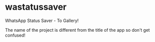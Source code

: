 # wastatussaver
WhatsApp Status Saver - To Gallery!

The name of the project is different from the title of the app so don't get confused!
